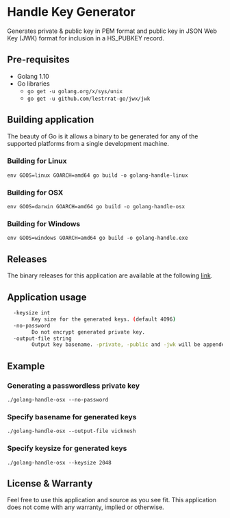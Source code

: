 # Handle Key Generator

Generates private & public key in PEM format and public key in JSON Web Key (JWK) format for inclusion in a HS_PUBKEY record.

## Pre-requisites

- Golang 1.10
- Go libraries
  - `go get -u golang.org/x/sys/unix`
  - `go get -u github.com/lestrrat-go/jwx/jwk`

## Building application

The beauty of Go is it allows a binary to be generated for any of the supported platforms from a single development machine.

### Building for Linux

`env GOOS=linux GOARCH=amd64 go build -o golang-handle-linux`

### Building for OSX

`env GOOS=darwin GOARCH=amd64 go build -o golang-handle-osx`

### Building for Windows

`env GOOS=windows GOARCH=amd64 go build -o golang-handle.exe`

## Releases

The binary releases for this application are available at the following [link](https://github.com/svicknesh/golang-handle-jwk/releases).

## Application usage

```bash
  -keysize int
    	Key size for the generated keys. (default 4096)
  -no-password
    	Do not encrypt generated private key.
  -output-file string
    	Output key basename. -private, -public and -jwk will be appended. (default "handle")
```

## Example

### Generating a passwordless private key

`./golang-handle-osx --no-password`

### Specify basename for generated keys

`./golang-handle-osx --output-file vicknesh`

### Specify keysize for generated keys

`./golang-handle-osx --keysize 2048`

## License & Warranty

Feel free to use this application and source as you see fit. This application does not come with any warranty, implied or otherwise.
